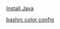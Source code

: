 [Install Java](https://docs.datastax.com/en/jdk-install/doc/jdk-install/installOracleJdkDeb.html)

[bashrc color config](https://gist.github.com/fnky/458719343aabd01cfb17a3a4f7296797)
